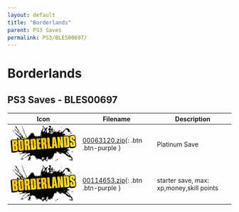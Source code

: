 ```yaml
---
layout: default
title: "Borderlands"
parent: PS3 Saves
permalink: PS3/BLES00697/
---
```

# Borderlands

## PS3 Saves - BLES00697

| Icon | Filename | Description |
|------|----------|-------------|
| ![Borderlands](ICON0.PNG) | [00063120.zip](00063120.zip){: .btn .btn-purple } | Platinum Save |
| ![Borderlands](ICON0.PNG) | [00114653.zip](00114653.zip){: .btn .btn-purple } | starter save, max: xp,money,skill points |
